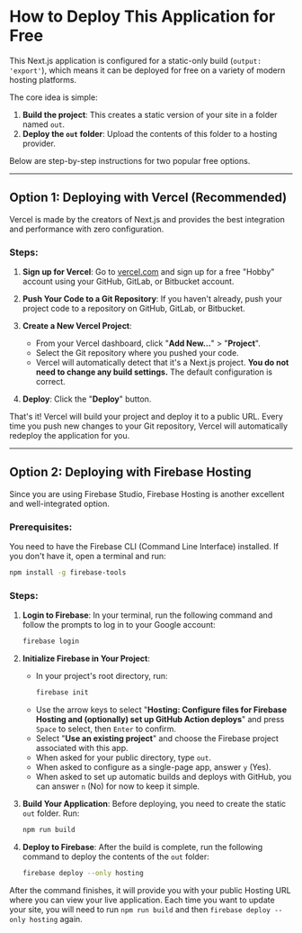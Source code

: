 # How to Deploy This Application for Free

This Next.js application is configured for a static-only build (`output: 'export'`), which means it can be deployed for free on a variety of modern hosting platforms.

The core idea is simple:
1.  **Build the project**: This creates a static version of your site in a folder named `out`.
2.  **Deploy the `out` folder**: Upload the contents of this folder to a hosting provider.

Below are step-by-step instructions for two popular free options.

---

## Option 1: Deploying with Vercel (Recommended)

Vercel is made by the creators of Next.js and provides the best integration and performance with zero configuration.

### Steps:

1.  **Sign up for Vercel**: Go to [vercel.com](https://vercel.com) and sign up for a free "Hobby" account using your GitHub, GitLab, or Bitbucket account.

2.  **Push Your Code to a Git Repository**: If you haven't already, push your project code to a repository on GitHub, GitLab, or Bitbucket.

3.  **Create a New Vercel Project**:
    *   From your Vercel dashboard, click "**Add New...**" > "**Project**".
    *   Select the Git repository where you pushed your code.
    *   Vercel will automatically detect that it's a Next.js project. **You do not need to change any build settings.** The default configuration is correct.

4.  **Deploy**: Click the "**Deploy**" button.

That's it! Vercel will build your project and deploy it to a public URL. Every time you push new changes to your Git repository, Vercel will automatically redeploy the application for you.

---

## Option 2: Deploying with Firebase Hosting

Since you are using Firebase Studio, Firebase Hosting is another excellent and well-integrated option.

### Prerequisites:

You need to have the Firebase CLI (Command Line Interface) installed. If you don't have it, open a terminal and run:
```bash
npm install -g firebase-tools
```

### Steps:

1.  **Login to Firebase**: In your terminal, run the following command and follow the prompts to log in to your Google account:
    ```bash
    firebase login
    ```

2.  **Initialize Firebase in Your Project**:
    *   In your project's root directory, run:
        ```bash
        firebase init
        ```
    *   Use the arrow keys to select "**Hosting: Configure files for Firebase Hosting and (optionally) set up GitHub Action deploys**" and press `Space` to select, then `Enter` to confirm.
    *   Select "**Use an existing project**" and choose the Firebase project associated with this app.
    *   When asked for your public directory, type `out`.
    *   When asked to configure as a single-page app, answer `y` (Yes).
    *   When asked to set up automatic builds and deploys with GitHub, you can answer `n` (No) for now to keep it simple.

3.  **Build Your Application**: Before deploying, you need to create the static `out` folder. Run:
    ```bash
    npm run build
    ```

4.  **Deploy to Firebase**: After the build is complete, run the following command to deploy the contents of the `out` folder:
    ```bash
    firebase deploy --only hosting
    ```

After the command finishes, it will provide you with your public Hosting URL where you can view your live application. Each time you want to update your site, you will need to run `npm run build` and then `firebase deploy --only hosting` again.
